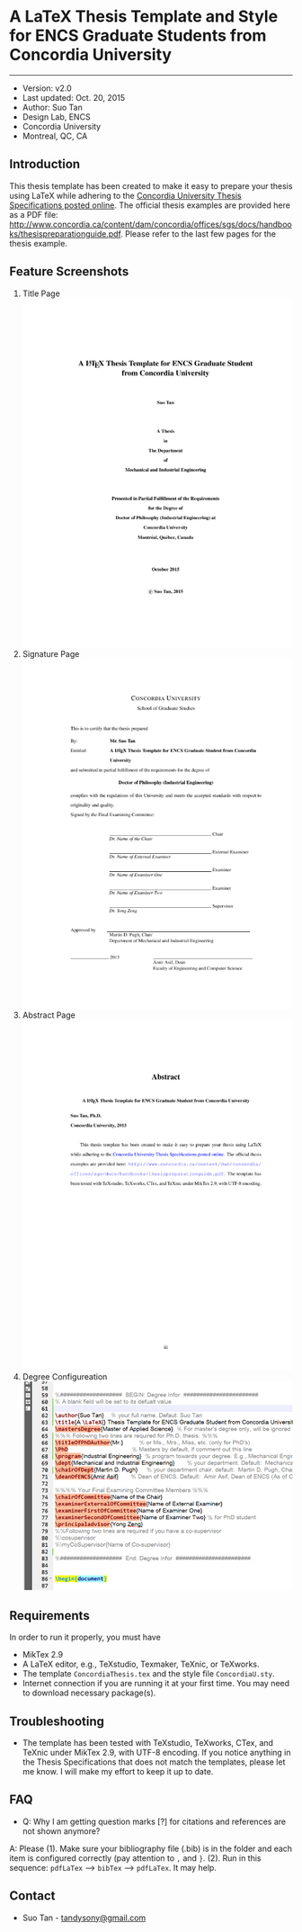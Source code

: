 # A LaTeX Thesis Template and Style for ENCS Graduate Students from Concordia University
----------------------------------------------
* Version: v2.0
* Last updated:	Oct. 20, 2015
* Author: Suo Tan
* Design Lab, ENCS
* Concordia University
* Montreal, QC, CA

## Introduction
 This thesis template has been created to make it easy to prepare your thesis using LaTeX while adhering to the [Concordia University Thesis Specifications posted online](https://www.concordia.ca/artsci/english/programs/graduate/english-ma/thesis-deadlines-formatting.html#format). The official thesis examples are provided here as a PDF file: http://www.concordia.ca/content/dam/concordia/offices/sgs/docs/handbooks/thesispreparationguide.pdf. Please refer to the last few pages for the thesis example.

## Feature Screenshots
1. Title Page ![Title Page](/figures/TitlePage.png)
2. Signature Page ![Signature Page](/figures/SignaturePage.png)
3. Abstract Page ![Abstract Page](/figures/PhDAbstract.png)
4. Degree Configureation ![Degree Configureation](/figures/DegreeInformation.png)

## Requirements
 In order to run it properly, you must have
  * MikTex 2.9
  * A LaTeX editor, e.g., TeXstudio, Texmaker, TeXnic, or TeXworks.
  * The template `ConcordiaThesis.tex` and the style file `ConcordiaU.sty`.
  * Internet connection if you are running it at your first time. You may need to download necessary package(s).

## Troubleshooting
  * The template has been tested with TeXstudio, TeXworks, CTex, and TeXnic under MikTex 2.9, with UTF-8 encoding. If you notice anything in the Thesis Specifications that does not match the templates, please let me know. I will make my effort to keep it up to date.           

## FAQ
 * Q: Why I am getting question marks [?] for citations and references are not shown anymore?  

 A: Please (1). Make sure your bibliography file (.bib) is in the folder and each item is configured correctly (pay attention to `,` and `}`. (2). Run in this sequence: `pdfLaTex` -->  `bibTex` --> `pdfLaTex`.  It may help.

## Contact
* Suo Tan - [tandysony@gmail.com](tandysony@gmail.com)
